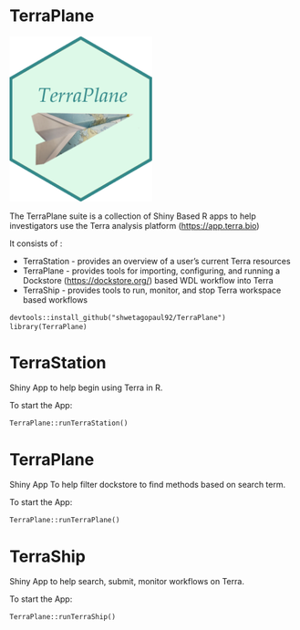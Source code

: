 # TerraPlane

<img src="inst/shinyApps/www/terraplane.png" width="250">

The TerraPlane suite is a collection of Shiny Based R apps to help investigators use the Terra analysis platform (https://app.terra.bio)

It consists of :
- TerraStation - provides an overview of a user’s current Terra resources
- TerraPlane - provides tools for importing, configuring, and running a Dockstore (https://dockstore.org/) based WDL workflow into Terra
- TerraShip - provides tools to run, monitor, and stop Terra workspace based workflows

```{r code}
devtools::install_github("shwetagopaul92/TerraPlane")
library(TerraPlane)
```

# TerraStation

Shiny App to help begin using Terra in R.

To start the App:

```{r code}
TerraPlane::runTerraStation()
```


# TerraPlane

Shiny App To help filter dockstore to find methods based on search term.

To start the App:

```{r code}
TerraPlane::runTerraPlane()
```

# TerraShip

Shiny App to help search, submit, monitor workflows on Terra.

To start the App:

```{r code}
TerraPlane::runTerraShip()
